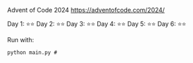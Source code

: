 Advent of Code 2024
https://adventofcode.com/2024/

Day 1: ⭐️⭐️
Day 2: ⭐️⭐️
Day 3: ⭐️⭐️
Day 4: ⭐️⭐️
Day 5: ⭐️⭐️
Day 6: ⭐️⭐️

Run with: 
```
python main.py #
```